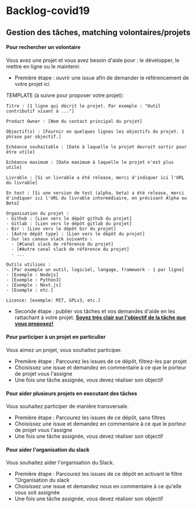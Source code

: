 # Backlog-covid19
## Gestion des tâches, matching volontaires/projets

#### Pour rechercher un volontaire
Vous avez une projet et vous avez besoin d'aide pour : le développer, le mettre en ligne ou le maintenir.
- Première étape : ouvrir une issue afin de demander le référencement de votre projet ici

TEMPLATE (à suivre pour proposer votre projet):
```
Titre : [1 ligne qui décrit le projet. Par exemple : "Outil contributif visant à ..."]

Product Owner : [Nom du contact principal du projet]

Objectif(s) : [Fournir en quelques lignes les objectifs du projet. 1 phrase par objectif.]

Echéance souhaitable : [Date à laquelle le projet devrait sortir pour être utile]

Echéance maximum : [Date maximum à laquelle le projet n'est plus utile]

Livrable : [Si un livrable a été release, merci d'indiquer ici l'URL du livrable]

En test : [Si une version de test (alpha, beta) a été release, merci d'indiquer ici l'URL du livrable intermédiaire, en précisant Alpha ou Beta]

Organisation du projet :
- Github : [Lien vers le dépôt github du projet]
- Gitlab : [Lien vers le dépôt gitlab du projet]
- Bzr : [Lien vers le dépôt bzr du projet]
- [Autre dépôt type] : [Lien vers le dépôt du projet]
- Sur les canaux slack suivants :
  - [#Canal slack de référence du projet]
  - [#Autre canal slack de référence du projet]
  - ...

Outils utilisés :
- [Par exemple un outil, logiciel, langage, framework - 1 par ligne]
- [Exemple : Nodejs]
- [Exemple : Python3]
- [Exemple : Next.js]
- [Exemple : etc.]

Licence: [exemple: MIT, GPLv3, etc.]
```
- Seconde étape : publier vos tâches et vos demandes d'aide en les rattachant à votre projet. **[Soyez très clair sur l'objectif de la tâche que vous proposez!](https://fr.wikipedia.org/wiki/Objectifs_et_indicateurs_SMART)**

#### Pour participer à un projet en particulier
Vous aimez un projet, vous souhaitez participer.
- Première étape : Parcourez les issues de ce dépôt, filtrez-les par projet
- Choisissez une issue et demandez en commentaire à ce que le porteur de projet vous l'assigne
- Une fois une tâche assignée, vous devez réaliser son objectif

#### Pour aider plusieurs projets en executant des tâches
Vous souhaitez participer de manière transversale.
- Première étape : Parcourez les issues de ce dépôt, sans filtres
- Choisissez une issue et demandez en commentaire à ce que le porteur de projet vous l'assigne
- Une fois une tâche assignée, vous devez réaliser son objectif

#### Pour aider l'organisation du slack
Vous souhaitez aider l'organisation du Slack.
- Première étape : Parcourez les issues de ce dépôt en activant le filtre "Organisation du slack
- Choisissez une issue et demandez nous en commentaire à ce qu'elle vous soit assignée
- Une fois une tâche assignée, vous devez réaliser son objectif
